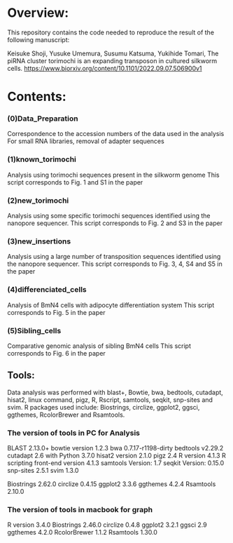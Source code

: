 # Overview:

This repository contains the code needed to reproduce the result of the following manuscript:

Keisuke Shoji, Yusuke Umemura, Susumu Katsuma, Yukihide Tomari, The piRNA cluster torimochi is an expanding transposon in cultured silkworm cells. 
https://www.biorxiv.org/content/10.1101/2022.09.07.506900v1

# Contents:

### (0)Data_Preparation
Correspondence to the accession numbers of the data used in the analysis
For small RNA libraries, removal of adapter sequences

### (1)known_torimochi
Analysis using torimochi sequences present in the silkworm genome
This script corresponds to Fig. 1 and S1 in the paper
### (2)new_torimochi
Analysis using some specific torimochi sequences identified using the nanopore sequencer.
This script corresponds to Fig. 2 and S3 in the paper
### (3)new_insertions
Analysis using a large number of transposition sequences identified using the nanopore sequencer.
This script corresponds to Fig. 3, 4, S4 and S5 in the paper
### (4)differenciated_cells
Analysis of BmN4 cells with adipocyte differentiation system
This script corresponds to Fig. 5 in the paper
### (5)Sibling_cells
Comparative genomic analysis of sibling BmN4 cells
This script corresponds to Fig. 6 in the paper

## Tools:
Data analysis was performed with blast+, Bowtie, bwa, bedtools, cutadapt, hisat2, linux command, pigz, R, Rscript, samtools, seqkit, snp-sites and svim.
R packages used include: Biostrings, circlize, ggplot2, ggsci, ggthemes, RcolorBrewer and Rsamtools.


### The version of tools in PC for Analysis
BLAST 2.13.0+
bowtie version 1.2.3
bwa 0.7.17-r1198-dirty
bedtools v2.29.2
cutadapt 2.6 with Python 3.7.0
hisat2 version 2.1.0
pigz 2.4
R version 4.1.3 
R scripting front-end version 4.1.3
samtools Version: 1.7 
seqkit Version: 0.15.0
snp-sites 2.5.1
svim 1.3.0

Biostrings 2.62.0
circlize 0.4.15
ggplot2 3.3.6
ggthemes 4.2.4
Rsamtools 2.10.0
 
### The version of tools in macbook for graph
R version 3.4.0
Biostrings 2.46.0
circlize 0.4.8
ggplot2 3.2.1
ggsci 2.9
ggthemes 4.2.0
RcolorBrewer 1.1.2
Rsamtools 1.30.0
